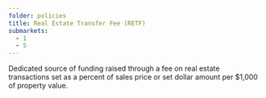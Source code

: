 ```yaml
---
folder: policies
title: Real Estate Transfer Fee (RETF)
submarkets:
  - 1
  - 5
---
```

Dedicated source of funding raised through a fee on real estate transactions set as a percent of sales price or set dollar amount per $1,000 of property value.